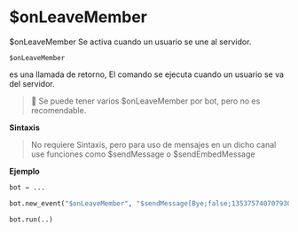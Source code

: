 # $onLeaveMember



$onLeaveMember Se activa cuando un usuario se une al servidor.

```
$onLeaveMember
```

es una llamada de retorno,  El comando se ejecuta cuando un usuario se va del servidor.

> 📌 Se puede tener varios $onLeaveMember por bot, pero no es recomendable.

**Sintaxis**

> No requiere Sintaxis, pero para uso de mensajes en un dicho canal use funciones como $sendMessage o $sendEmbedMessage

**Ejemplo**

```python
bot = ...

bot.new_event("$onLeaveMember", "$sendMessage[Bye;false;1353757407079301123]")

bot.run(..)
```
